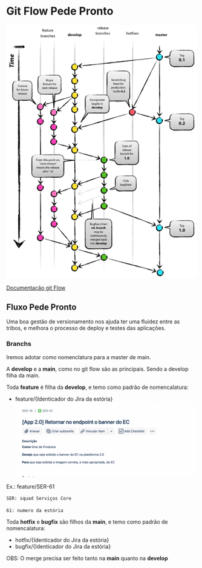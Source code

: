 # Git Flow Pede Pronto
![Image title](assets/img/git-flow.png)

[Documentação git Flow](https://www.atlassian.com/git/tutorials/comparing-workflows/gitflow-workflow)

## Fluxo Pede Pronto 

Uma boa gestão de versionamento nos ajuda ter uma fluidez entre as tribos, e melhora o processo de 
deploy e testes das aplicações. 

### Branchs  
Iremos adotar como nomenclatura para a master de main.

A **develop** e a **main**, como no git flow são as principais. Sendo a
develop filha da main.

Toda **feature** é filha da **develop**, e temo como padrão de nomencalatura:
- feature/{Identicador do Jira da estória}
  ![Jira Estória](assets/img/jira_task.png)

Ex.: feature/SER-61

    SER: squad Serviços Core

    61: numero da estória

Toda **hotfix** e **bugfix** são filhos da **main**, e temo como padrão de nomencalatura:

- hotfix/{Identicador do Jira da estória}
- bugfix/{Identicador do Jira da estória}

OBS: O merge precisa ser feito tanto na **main** quanto na **develop**
